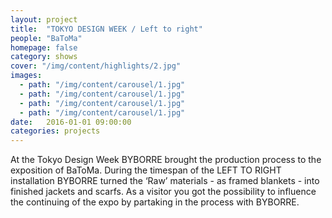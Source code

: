 ```yaml
---
layout: project
title:  "TOKYO DESIGN WEEK / Left to right"
people: "BaToMa"
homepage: false
category: shows
cover: "/img/content/highlights/2.jpg"
images:
  - path: "/img/content/carousel/1.jpg"
  - path: "/img/content/carousel/1.jpg"
  - path: "/img/content/carousel/1.jpg"
  - path: "/img/content/carousel/1.jpg"
date:   2016-01-01 09:00:00
categories: projects
---
```


At the Tokyo Design Week BYBORRE brought the production process to the exposition of BaToMa. During the timespan of the
LEFT TO RIGHT installation BYBORRE turned the ‘Raw’ materials - as framed blankets - into finished jackets and scarfs.
As a visitor you got the possibility to influence the continuing of the expo by partaking in the process with BYBORRE.
